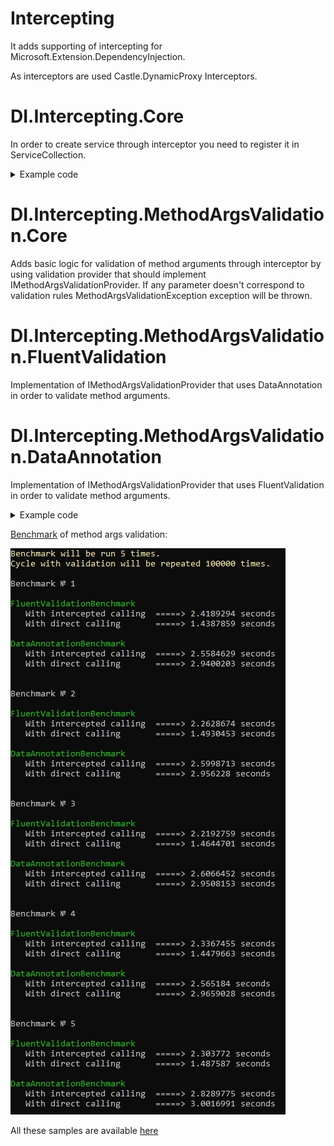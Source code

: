 # Intercepting
It adds supporting of intercepting for Microsoft.Extension.DependencyInjection.

As interceptors are used Castle.DynamicProxy Interceptors.

# DI.Intercepting.Core
In order to create service through interceptor you need to register it in ServiceCollection.

<details><summary>Example code</summary>
<p>

Your service:
```c#
using Simple_Project.Models;

namespace Simple_Project.Services
{
    public class SomeServiceForSomeModel1 : ISomeServiceForSomeModel1
    {
        public bool AddSomeModel1(SomeModel1 someModel1)
        {
            Console.WriteLine($"SomeModel1 {JsonConvert.SerializeObject(someModel1)} was added");
            return true;
        }
    }
}
```
Your interceptor:
```c#
using System;
using DI.Intercepting.Core.Abstract;

namespace Simple_Project
{
    public class SomeProxyProvider : IInterceptingProvider
    {
        public void Intercept(IInvocationContext context, InvocationDelegate next)
        {
            WriteMessage($"Method {context.ServiceMethodInfo.Name} has started execution.");
            next();
            WriteMessage($"Method {context.ServiceMethodInfo.Name} has finished execution and returned { context.ExecuteTargetMethod() }.");
        }

        private void WriteMessage(string message)
        {
            Console.ForegroundColor = ConsoleColor.Green;
            Console.WriteLine(message);
            Console.ResetColor();
        }
    }
}

```
Program:
```c#
using System;
using Microsoft.Extensions.DependencyInjection;
using Simple_Project.Abstracts;
using Simple_Project.Services;
using Microsoft.Extensions.DependencyInjection.Intercepting;
using Simple_Project.Models;
using DI.Intercepting.Core.Extensions;

namespace Simple_Project
{
    class Program
    {
        private static IServiceProvider serviceProvider;

        static void Main(string[] args)
        {
            ConfigureServices();
            ISomeServiceForSomeModel1 someServiceForSomeModel1 = serviceProvider.GetService<ISomeServiceForSomeModel1>();
            someServiceForSomeModel1.AddSomeModel1(new SomeModel1());

            Console.ReadLine();
            /* Output:
                This info from middleware!
                Method AddSomeModel1 has started execution.
                SomeModel1 {"Name":null,"Count":0} was added
                Method AddSomeModel1 has finished execution and returned True.
                This info from middleware!
            */
        }

        static void ConfigureServices()
        {
            IServiceCollection serviceCollection = new ServiceCollection();

            serviceCollection.AddThroughInterceptorsPipeline(sc =>
            {
                sc
                .AddInvocationMiddleware((ctx, next) =>
                {
                    Console.WriteLine("This info from middleware before method execution!");
                    next();
                    Console.WriteLine("This info from middleware after method execution!");

                }) // Register middleware
                .AddSingleton(new SomeProxyProvider()); // Register interceptor as singleton
            })
            .AddSingleton<ISomeServiceForSomeModel1, SomeServiceForSomeModel1>(); // Register service that you need to call through interceptor

            serviceProvider = serviceCollection.BuildServiceProvider();
        }
    }
}

```
</p>
</details>

# DI.Intercepting.MethodArgsValidation.Core
Adds basic logic for validation of method arguments through interceptor by using validation provider that should implement IMethodArgsValidationProvider. If any parameter doesn't correspond to validation rules MethodArgsValidationException exception will be thrown.

# DI.Intercepting.MethodArgsValidation.FluentValidation
Implementation of IMethodArgsValidationProvider that uses DataAnnotation in order to validate method arguments.

# DI.Intercepting.MethodArgsValidation.DataAnnotation
Implementation of IMethodArgsValidationProvider that uses FluentValidation in order to validate method arguments.

<details><summary>Example code</summary>
<p>
Service:
```c#
using System;
using MethodArgsValidationSample.Abstracts;
using MethodArgsValidationSample.Models;
using Newtonsoft.Json;

namespace MethodArgsValidationSample.Services
{
    public class DataAnnotationSampleService : IDataAnnotationSampleService
    {
        public void Add(DataAnnotationSampleModel model)
        {
            Console.WriteLine($"SomeModel1 {JsonConvert.SerializeObject(model)} was added");
        }

        public DataAnnotationSampleModel Remove(DataAnnotationSampleModel model)
        {
            Console.WriteLine($"SomeModel1 {JsonConvert.SerializeObject(model)} was removed");
            return model;
        }
    }
}
```
Model:
```c#
using System.ComponentModel.DataAnnotations;

namespace MethodArgsValidationSample.Models
{
    public class DataAnnotationSampleModel
    {
        [Required]
        public string Name { get; set; }

        public string Surname { get; set; }

        [Required]
        public string Address { get; set; }

        [Range(10, 20)]
        public int Age { get; set; }
    }
}
```
Program:
```c#
using System;
using Microsoft.Extensions.DependencyInjection;
using Microsoft.Extensions.DependencyInjection.Intercepting;
using MethodArgsValidationSample.Abstracts;
using MethodArgsValidationSample.Services;
using MethodArgsValidationSample.Models;
using Microsoft.Extensions.DependencyInjection.Intercepting.MethodArgsValidation.DataAnnotation;
using DI.Intercepting.MethodArgsValidation.Core;
using Microsoft.Extensions.DependencyInjection.Intercepting.Logging;
using DI.Intercepting.Logging.Core.Abstract;

namespace MethodArgsValidationSample
{
    class Program
    {
        private static IServiceProvider serviceProvider;

        static void Main(string[] args)
        {
            ConfigureServices();
            IDataAnnotationSampleService someServiceForSomeModel1 = serviceProvider.GetService<IDataAnnotationSampleService>();

            try
            {
                someServiceForSomeModel1.Add(new DataAnnotationSampleModel());
            }
            catch (MethodArgsValidationException e)
            {
                /* Error:
                INFO FROM LOGGER: Invocation of "Add" method of "IDataAnnotationSampleService" service has started with following parameters:

                    model: {"Name":null,"Surname":null,"Address":null,"Age":0}

                INFO FROM LOGGER: An error has occured in "Add" method of service "IDataAnnotationSampleService" upon an attempt to validate arguments.

                    Arguments that was not passed validation:

                        model (DataAnnotationSampleModel) - Validation failed :
                            Name:
                                The Name field is required.
                            Address:
                                The Address field is required.
                            Age:
                                The field Age must be between 10 and 20.
                */
            }
            Console.ReadLine();
            
                someServiceForSomeModel1.Add(new DataAnnotationSampleModel { Name = "1234567890", Address = "SomeAdress", Age = 15 });
            
                /* Success:
                INFO FROM LOGGER: Invocation of "Add" method of "IDataAnnotationSampleService" service has started with following parameters:

                    model: {"Name":"1234567890","Surname":null,"Address":"SomeAdress","Age":15}

                    SomeModel1 {"Name":"1234567890","Surname":null,"Address":"SomeAdress","Age":15} was added
                INFO FROM LOGGER: Invocation of "Add" method of "IDataAnnotationSampleService" service has finished invocation and returned null
                */

            Console.ReadLine();
        }

        static void ConfigureServices()
        {
            IServiceCollection serviceCollection = new ServiceCollection();

            serviceCollection.AddSingleton<IMethodInvocationLogger, Logger>();
            serviceCollection.AddThroughInterceptorsPipeline(sc =>
            {
                sc
                .AddInterceptionLogger()
                .AddDataAnnotationMethodArgsValidationProvider(); // Register DataAnnotationMethodArgsValidationProvider in pipeline that will be validate method arguments
            })
            .AddSingleton<IDataAnnotationSampleService, DataAnnotationSampleService>(); // Register service that you need to call through interceptor

            serviceProvider = serviceCollection.BuildServiceProvider();
        }
    }
}
```
</p>
</details>


[Benchmark](https://github.com/skynetigor/Intercepting/tree/master/benchmarks/Benchmark) of method args validation:

![alt text](https://github.com/skynetigor/Intercepting/blob/master/benchmarks/Results/MethodArgsValidationBenchmarkResult.jpg)


All these samples are available [here](https://github.com/skynetigor/Intercepting/tree/master/samples)
